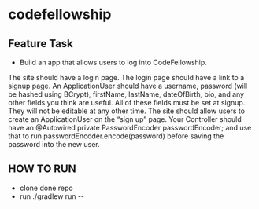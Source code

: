 # codefellowship

## Feature Task

- Build an app that allows users to log into CodeFellowship.

The site should have a login page.
The login page should have a link to a signup page.
An ApplicationUser should have a username, password (will be hashed using BCrypt), firstName, lastName, dateOfBirth, bio, and any other fields you think are useful.
All of these fields must be set at signup. They will not be editable at any other time.
The site should allow users to create an ApplicationUser on the “sign up” page.
Your Controller should have an @Autowired private PasswordEncoder passwordEncoder; and use that to run passwordEncoder.encode(password) before saving the password into the new user.


## HOW TO RUN
- clone done repo
- run ./gradlew run --
